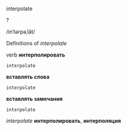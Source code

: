 interpolate

?

/inˈtərpəˌlāt/

Definitions of _interpolate_

verb
**интерполировать**

    interpolate
**вставлять слова**

    interpolate
**вставлять замечания**

    interpolate

_interpolate_
**интерполировать**, **интерполяция**